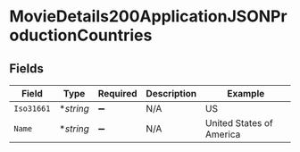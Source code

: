 # MovieDetails200ApplicationJSONProductionCountries


## Fields

| Field                    | Type                     | Required                 | Description              | Example                  |
| ------------------------ | ------------------------ | ------------------------ | ------------------------ | ------------------------ |
| `Iso31661`               | **string*                | :heavy_minus_sign:       | N/A                      | US                       |
| `Name`                   | **string*                | :heavy_minus_sign:       | N/A                      | United States of America |